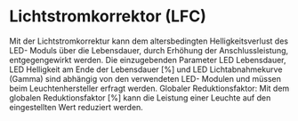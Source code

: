 # Lichtstromkorrektor (LFC)

Mit der Lichtstromkorrektur kann dem altersbedingten Helligkeitsverlust des LED- Moduls über die Lebensdauer, durch Erhöhung der Anschlussleistung, entgegengewirkt werden.
Die einzugebenden Parameter LED Lebensdauer, LED Helligkeit am Ende der Lebensdauer [%] und LED Lichtabnahmekurve (Gamma) sind abhängig von den verwendeten LED- Modulen und müssen beim Leuchtenhersteller erfragt werden.
Globaler Reduktionsfaktor:
Mit dem globalen Reduktionsfaktor [%] kann die Leistung einer Leuchte auf den eingestellten Wert reduziert werden.